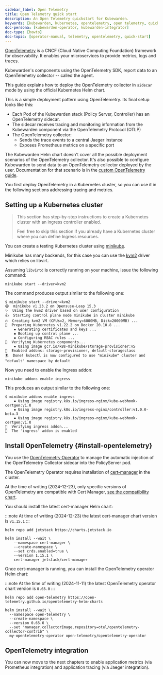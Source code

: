 ```yaml
---
sidebar_label: Open Telemetry
title: Open Telemetry quick start
description: An Open Telemetry quickstart for Kubewarden.
keywords: [kubewarden, kubernetes, opentelemetry, open telemetry, quickstart]
doc-persona: [kubewarden-operator, kubewarden-integrator]
doc-type: [howto]
doc-topic: [operator-manual, telemetry, opentelemetry, quick-start]
---
```


<head>
  <link rel="canonical" href="https://docs.kubewarden.io/howtos/telemetry/opentelemetry-qs"/>
</head>

[OpenTelemetry](https://opentelemetry.io/) is a CNCF (Cloud Native Computing Foundation) framework for
observability. It enables your microservices to provide metrics, logs and traces.

Kubewarden's components using the OpenTelemetry SDK, report data to an
OpenTelemetry collector -- called the agent.

This guide explains how to deploy the OpenTelemetry collector in `sidecar` mode by using
the official Kubernetes Helm chart.

This is a simple deployment pattern using OpenTelemetry. Its final setup looks like this:

- Each Pod of the Kubewarden stack (Policy Server, Controller) has an OpenTelemetry sidecar.
- The sidecar receives tracing and monitoring information from the Kubewarden component via the OpenTelemetry Protocol (OTLP)
- The OpenTelemetry collector:
  - Sends the trace events to a central Jaeger instance
  - Exposes Prometheus metrics on a specific port

The Kubewarden Helm chart doesn't cover all the possible deployment scenarios of the OpenTelemetry collector.
It's also possible to configure Kubewarden to send data to an OpenTelemetry collector
deployed by the user. Documentation for that scenario is in the [custom OpenTelemetry guide](./40-custom-otel-collector.md).

You first deploy OpenTelemetry in a Kubernetes cluster, so you can use it in the following sections
addressing tracing and metrics.

## Setting up a Kubernetes cluster

> This section has step-by-step instructions to create a
> Kubernetes cluster with an ingress controller enabled.
>
> Feel free to skip this section if you already have a Kubernetes
> cluster where you can define Ingress resources.

You can create a testing Kubernetes cluster using [minikube](https://minikube.sigs.k8s.io/docs/).

Minikube has many backends, for this case you can use the
[kvm2](https://minikube.sigs.k8s.io/docs/drivers/kvm2/) driver
which relies on libvirt.

Assuming `libvirtd` is correctly running on your machine, issue the
following command:

```console
minikube start --driver=kvm2
```

The command produces output similar to the following one:

```console
$ minikube start --driver=kvm2
😄  minikube v1.23.2 on Opensuse-Leap 15.3
✨  Using the kvm2 driver based on user configuration
👍  Starting control plane node minikube in cluster minikube
🔥  Creating kvm2 VM (CPUs=2, Memory=6000MB, Disk=20000MB) ...
🐳  Preparing Kubernetes v1.22.2 on Docker 20.10.8 ...
    ▪ Generating certificates and keys ...
    ▪ Booting up control plane ...
    ▪ Configuring RBAC rules ...
🔎  Verifying Kubernetes components...
    ▪ Using image gcr.io/k8s-minikube/storage-provisioner:v5
🌟  Enabled addons: storage-provisioner, default-storageclass
🏄  Done! kubectl is now configured to use "minikube" cluster and "default" namespace by default
```

Now you need to enable the Ingress addon:

```console
minikube addons enable ingress
```

This produces an output similar to the following one:

```console
$ minikube addons enable ingress
    ▪ Using image registry.k8s.io/ingress-nginx/kube-webhook-certgen:v1.0
    ▪ Using image registry.k8s.io/ingress-nginx/controller:v1.0.0-beta.3
    ▪ Using image registry.k8s.io/ingress-nginx/kube-webhook-certgen:v1.0
🔎  Verifying ingress addon...
🌟  The 'ingress' addon is enabled
```

## Install OpenTelemetry {#install-opentelemetry}

You use the [OpenTelemetry Operator](https://github.com/open-telemetry/opentelemetry-operator)
to manage the automatic injection of the OpenTelemetry Collector sidecar
into the PolicyServer pod.

The OpenTelemetry Operator requires installation of [cert-manager](https://cert-manager.io/docs/installation/)
in the cluster.

At the time of writing (2024-12-23), only specific versions of OpenTelemetry are compatible
with Cert Manager, [see the compatibility chart](https://github.com/open-telemetry/opentelemetry-operator#opentelemetry-operator-vs-kubernetes-vs-cert-manager).

You should install the latest cert-manager Helm chart:

:::note
At time of writing (2024-12-23) the latest cert-manager chart version is `v1.15.1`
:::

```console
helm repo add jetstack https://charts.jetstack.io

helm install --wait \
    --namespace cert-manager \
    --create-namespace \
    --set crds.enabled=true \
    --version 1.15.1 \
    cert-manager jetstack/cert-manager
```

Once cert-manager is running, you can install the OpenTelemetry operator Helm chart:

:::note
At the time of writing (2024-11-11) the latest OpenTelemetry operator chart version is `0.65.0`
:::

```console
helm repo add open-telemetry https://open-telemetry.github.io/opentelemetry-helm-charts

helm install --wait \
  --namespace open-telemetry \
  --create-namespace \
  --version 0.65.0 \
  --set "manager.collectorImage.repository=otel/opentelemetry-collector-contrib" \
  my-opentelemetry-operator open-telemetry/opentelemetry-operator
```

## OpenTelemetry integration

You can now move to the next chapters to enable application metrics (via Prometheus
integration) and application tracing (via Jaeger integration).
